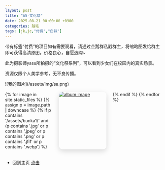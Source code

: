 ```yaml
---
layout: post
title: "A5-文化祭"
date: 2025-08-21 00:00:00 +0900
categories: 随笔
tags: [jk,jc,"付费","白袜"]
---
```


<p>带有标签“付费”的项目如有需要观看，请通过企鹅群私戳群主，将缩略图发给群主即可获得高清原图，价格良心，自愿选购~</p>
<p>此为摄影师yasu所拍摄的“文化祭系列”，可以看到少女们在校园内的真实场景。</p>
  <p>资源仅限个人美学参考，无不良传播。</p>
![我的图片](/assets/img/sa.png)


<!-- 响应式图片展示（大屏幕三张，手机一张） -->
<style>
  .gallery-responsive {
    display: grid;
    grid-template-columns: repeat(3, 1fr);
    gap: 20px;
    margin: 1rem 0 2rem;
  }
  .gallery-responsive a { 
    display:block; 
    border-radius:12px; 
    overflow:hidden; 
    box-shadow:0 6px 18px rgba(0,0,0,.15); 
  }
  .gallery-responsive img { 
    width:100%; 
    height:auto; 
    object-fit:cover;
    display:block; 
  }
  @media (max-width: 768px) {
    .gallery-responsive {
      grid-template-columns: 1fr;
    }
  }
</style>

<div class="gallery-responsive">
  {% for image in site.static_files %}
    {% assign p = image.path | downcase %}
    {% if p contains '/assets/bunka1/' and 
          (p contains '.jpg' or 
           p contains '.jpeg' or 
           p contains '.png' or 
           p contains '.jfif' or 
           p contains '.webp') %}
      <a href="{{ image.path | relative_url }}" target="_blank" rel="noopener">
        <img src="{{ image.path | relative_url }}" alt="album image" loading="lazy">
      </a>
    {% endif %}
  {% endfor %}
</div>


- 回到主页 [点击](https://cannot5dme.github.io)
